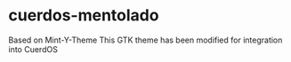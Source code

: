 # cuerdos-mentolado
Based on Mint-Y-Theme
This GTK theme has been modified for integration into CuerdOS
